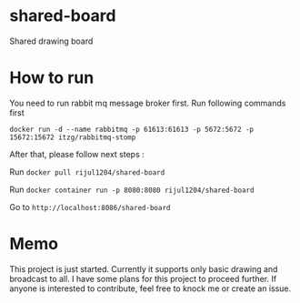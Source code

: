 # shared-board
Shared drawing board

# How to run 

You need to run rabbit mq message broker first. Run following commands first 

`docker run -d --name rabbitmq -p 61613:61613 -p 5672:5672 -p 15672:15672 itzg/rabbitmq-stomp`

After that, please follow next steps : 

Run `docker pull rijul1204/shared-board`

Run `docker container run -p 8080:8080 rijul1204/shared-board`

Go to `http://localhost:8086/shared-board`



# Memo 

This project is just started. Currently it supports only basic drawing and broadcast to all. I have some plans 
for this project to proceed further. If anyone is interested to contribute, feel free to knock me or create an issue. 

